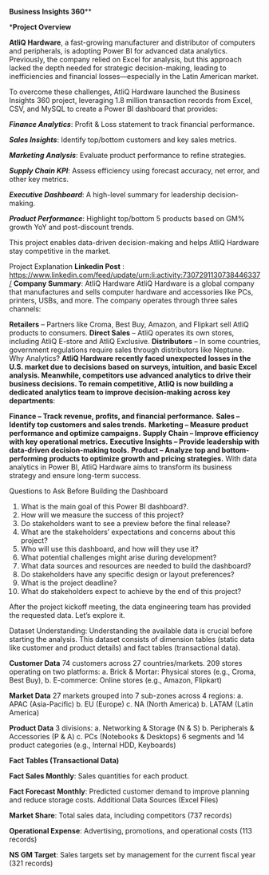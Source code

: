 **********Business Insights 360************

*******Project Overview******

**AtliQ Hardware**, a fast-growing manufacturer and distributor of computers and peripherals, is adopting Power BI for advanced data analytics. Previously, the company relied on Excel for analysis, but this approach lacked the depth needed for strategic decision-making, leading to inefficiencies and financial losses—especially in the Latin American market.

To overcome these challenges, AtliQ Hardware launched the Business Insights 360 project, leveraging 1.8 million transaction records from Excel, CSV, and MySQL to create a Power BI dashboard that provides:

***Finance Analytics***: Profit & Loss statement to track financial performance.

***Sales Insights***: Identify top/bottom customers and key sales metrics.

***Marketing Analysis***: Evaluate product performance to refine strategies.

***Supply Chain KPI***: Assess efficiency using forecast accuracy, net error, and other key metrics.

***Executive Dashboard***: A high-level summary for leadership decision-making.

***Product Performance***: Highlight top/bottom 5 products based on GM% growth YoY and post-discount trends.

This project enables data-driven decision-making and helps AtliQ Hardware stay competitive in the market.

Project Explanation
**Linkedin Post** : https://www.linkedin.com/feed/update/urn:li:activity:7307291130738446337/
**Company Summary**: AtliQ Hardware
AtliQ Hardware is a global company that manufactures and sells computer hardware and accessories like PCs, printers, USBs, and more. The company operates through three sales channels:

**Retailers** – Partners like Croma, Best Buy, Amazon, and Flipkart sell AtliQ products to consumers.
**Direct Sales** – AtliQ operates its own stores, including AtliQ E-store and AtliQ Exclusive.
**Distributors** – In some countries, government regulations require sales through distributors like Neptune.
Why Analytics?
**AtliQ Hardware recently faced unexpected losses in the U.S. market due to decisions based on surveys, intuition, and basic Excel analysis. Meanwhile, competitors use advanced analytics to drive their business decisions. To remain competitive, AtliQ is now building a dedicated analytics team to improve decision-making across key departments**:

**Finance – Track revenue, profits, and financial performance.**
**Sales – Identify top customers and sales trends.**
**Marketing – Measure product performance and optimize campaigns.**
**Supply Chain – Improve efficiency with key operational metrics.**
**Executive Insights – Provide leadership with data-driven decision-making tools.**
**Product – Analyze top and bottom-performing products to optimize growth and pricing strategies.**
With data analytics in Power BI, AtliQ Hardware aims to transform its business strategy and ensure long-term success.

Questions to Ask Before Building the Dashboard
1) What is the main goal of this Power BI dashboard?.
2) How will we measure the success of this project?
3) Do stakeholders want to see a preview before the final release?
4) What are the stakeholders’ expectations and concerns about this project?
5) Who will use this dashboard, and how will they use it?
6) What potential challenges might arise during development?
7) What data sources and resources are needed to build the dashboard?
8) Do stakeholders have any specific design or layout preferences?
9) What is the project deadline?
10) What do stakeholders expect to achieve by the end of this project?

    
After the project kickoff meeting, the data engineering team has provided the requested data. Let’s explore it.

Dataset Understanding:
Understanding the available data is crucial before starting the analysis. This dataset consists of dimension tables (static data like customer and product details) and fact tables (transactional data).

**Customer Data**
74 customers across 27 countries/markets.
209 stores operating on two platforms: a. Brick & Mortar: Physical stores (e.g., Croma, Best Buy), b. E-commerce: Online stores (e.g., Amazon, Flipkart)

**Market Data**
27 markets grouped into 7 sub-zones across 4 regions: a. APAC (Asia-Pacific) b. EU (Europe) c. NA (North America) b. LATAM (Latin America)

**Product Data**
3 divisions: a. Networking & Storage (N & S) b. Peripherals & Accessories (P & A) c. PCs (Notebooks & Desktops)
6 segments and 14 product categories (e.g., Internal HDD, Keyboards)

**Fact Tables (Transactional Data)**

**Fact Sales Monthly**: Sales quantities for each product.

**Fact Forecast Monthly**: Predicted customer demand to improve planning and reduce storage costs.
Additional Data Sources (Excel Files)

**Market Share**: Total sales data, including competitors (737 records)

**Operational Expense**: Advertising, promotions, and operational costs (113 records)

**NS GM Target**: Sales targets set by management for the current fiscal year (321 records)

